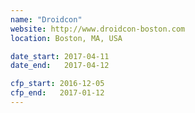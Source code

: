 ```yaml
---
name: "Droidcon"
website: http://www.droidcon-boston.com
location: Boston, MA, USA

date_start: 2017-04-11
date_end:   2017-04-12

cfp_start: 2016-12-05
cfp_end:   2017-01-12  
---
```

